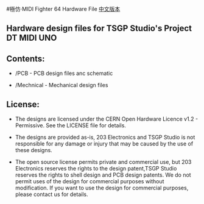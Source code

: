 #極仿·MIDI Fighter 64 Hardware File
[中文版本](readme_cn.md)

## Hardware design files for TSGP Studio's Project DT MIDI UNO

## Contents:
* /PCB - PCB design files anc schematic

* /Mechnical - Mechanical design files



## License:

* The designs are licensed under the CERN Open Hardware Licence v1.2 - Permissive. See the LICENSE file for details.

* The designs are provided as-is, 203 Electronics and TSGP Studio is not responsible for any damage or injury that may be caused by the use of these designs.

* The open source license permits private and commercial use, but 203 Electronics reserves the rights to the design patent,TSGP Studio reserves the rights to shell design and PCB design patents. We do not permit uses of the design for commercial purposes without modification. If you want to use the design for commercial purposes, please contact us for details.
